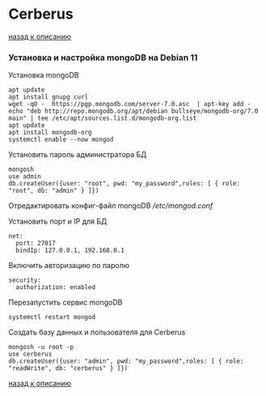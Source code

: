 # Cerberus

[назад к описанию](readme.md)

###  Установка и настройка mongoDB на Debian 11

Установка mongoDB
```
apt update
apt install gnupg curl
wget -qO -  https://pgp.mongodb.com/server-7.0.asc  | apt-key add -
echo "deb http://repo.mongodb.org/apt/debian bullseye/mongodb-org/7.0 main" | tee /etc/apt/sources.list.d/mongodb-org.list
apt update
apt install mongodb-org
systemctl enable --now mongod
```

Установить пароль администратора БД
```
mongosh
use admin
db.createUser({user: "root", pwd: "my_password",roles: [ { role: "root", db: "admin" } ]})
```

Отредактировать конфиг-файл  mongoDB */etc/mongod.conf*

Установить порт и IP для БД
```
net:
  port: 27017
  bindIp: 127.0.0.1, 192.168.0.1
```
Включить авторизацию по паролю
```
security:
  authorization: enabled
```

Перезапустить сервис mongoDB
```
systemctl restart mongod
```

Создать базу данных и пользователя для Cerberus
```
mongosh -u root -p 
use cerberus 
db.createUser({user: "admin", pwd: "my_password",roles: [ { role: "readWrite", db: "cerberus" } ]})
```

[назад к описанию](readme.md)